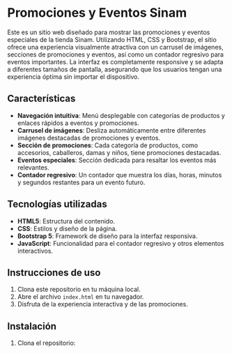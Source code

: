 # Promociones y Eventos Sinam

Este es un sitio web diseñado para mostrar las promociones y eventos especiales de la tienda Sinam. Utilizando HTML, CSS y Bootstrap, el sitio ofrece una experiencia visualmente atractiva con un carrusel de imágenes, secciones de promociones y eventos, así como un contador regresivo para eventos importantes. La interfaz es completamente responsive y se adapta a diferentes tamaños de pantalla, asegurando que los usuarios tengan una experiencia óptima sin importar el dispositivo.

## Características

- **Navegación intuitiva**: Menú desplegable con categorías de productos y enlaces rápidos a eventos y promociones.
- **Carrusel de imágenes**: Desliza automáticamente entre diferentes imágenes destacadas de promociones y eventos.
- **Sección de promociones**: Cada categoría de productos, como accesorios, caballeros, damas y niños, tiene promociones destacadas.
- **Eventos especiales**: Sección dedicada para resaltar los eventos más relevantes.
- **Contador regresivo**: Un contador que muestra los días, horas, minutos y segundos restantes para un evento futuro.

## Tecnologías utilizadas

- **HTML5**: Estructura del contenido.
- **CSS**: Estilos y diseño de la página.
- **Bootstrap 5**: Framework de diseño para la interfaz responsiva.
- **JavaScript**: Funcionalidad para el contador regresivo y otros elementos interactivos.

## Instrucciones de uso

1. Clona este repositorio en tu máquina local.
2. Abre el archivo `index.html` en tu navegador.
3. Disfruta de la experiencia interactiva y de las promociones.


## Instalación

1. Clona el repositorio:
